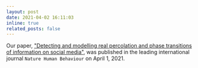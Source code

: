 ```yaml
---
layout: post
date: 2021-04-02 16:11:03
inline: true
related_posts: false
---
```


Our paper, ["Detecting and modelling real percolation and phase transitions of information on social media"]([https://www.pnas.org/doi/abs/10.1073/pnas.2410227122](https://www.nature.com/articles/s41562-021-01090-z)), was published in the leading international journal ``Nature Human Behaviour`` on April 1, 2021.
